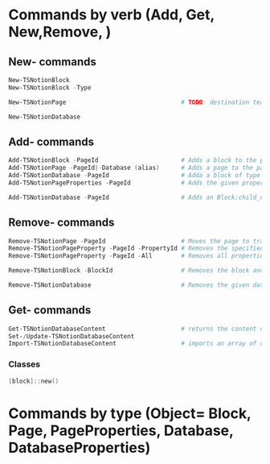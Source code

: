 # Commands by verb (Add, Get, New,Remove, )
## New- commands

``` PowerShell
New-TSNotionBlock
New-TSNotionBlock -Type

New-TSNotionPage                                # TODO: destination teamspaces or private???

New-TSNotionDatabase

```

## Add- commands

``` PowerShell
Add-TSNotionBlock -PageId                       # Adds a block to the page
Add-TSNotionPage -PageId|-Database (alias)      # Adds a page to the page (child_page) or database ("database row")
Add-TSNotionDatabase -PageId                    # Adda a block of type child_database (= database) to a page
Add-TSNotionPageProperties -PageId              # Adds the given property to the page

Add-TSNotionDatabase -PageId                    # Adds an Block:child_database to the page, including an database object
```

## Remove- commands

``` PowerShell
Remove-TSNotionPage -PageId                     # Moves the page to trash
Remove-TSNotionPageProperty -PageId -PropertyId # Removes the specified property from the page
Remove-TSNotionPageProperty -PageId -All        # Removes all properties from the page

Remove-TSNotionBlock -BlockId                   # Removes the block and all sub-blocks

Remove-TSNotionDatabase                         # Removes the given database (set in_trash = true)
```

## Get- commands

``` PowerShell
Get-TSNotionDatabaseContent                     # returns the content of a database as array of objects (plain/class)
Set-/Update-TSNotionDatabaseContent
Import-TSNotionDatabaseContent                  # imports an array of objects into the given database
```

### Classes

``` PowerShell
[block]::new()
```

# Commands by type (Object= Block, Page, PageProperties, Database, DatabaseProperties)
